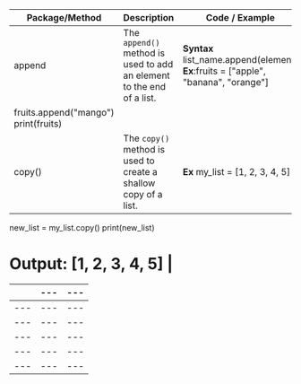 | **Package/Method** | **Description** | **Code / Example**
|---|---|---|
| append | The `append()` method is used to add an element to the end of a list.| **Syntax** list_name.append(element) **Ex**:fruits = ["apple", "banana", "orange"] 
fruits.append("mango") print(fruits) |
|copy() |The `copy()` method is used to create a shallow copy of a list. |**Ex** my_list = [1, 2, 3, 4, 5] 
new_list = my_list.copy() print(new_list) 
# Output: [1, 2, 3, 4, 5] |
||---|---|
|---|---|---|
|---|---|---|
|---|---|---|
|---|---|---|
|---|---|---|
|---|---|---|

